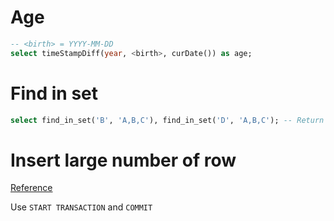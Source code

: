 # Age
```sql
-- <birth> = YYYY-MM-DD
select timeStampDiff(year, <birth>, curDate()) as age;
```

# Find in set
```sql
select find_in_set('B', 'A,B,C'), find_in_set('D', 'A,B,C'); -- Return 2, 0
```

# Insert large number of row

[Reference](https://dev.mysql.com/doc/refman/5.6/en/optimizing-innodb-transaction-management.html)

Use `START TRANSACTION` and `COMMIT`
